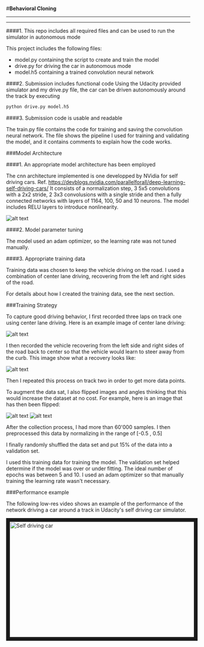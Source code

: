 #**Behavioral Cloning** 

---
[//]: # (Image References)

[image1]: pics/placeholder.png "Model Visualization"
[image2]: pics/2.png "Recovery Image"
[image3]: pics/3.png "Normal Image"
[image4]: pics/4.png "Flipped Image"

---

####1. This repo includes all required files and can be used to run the simulator in autonomous mode

This project includes the following files:
* model.py containing the script to create and train the model
* drive.py for driving the car in autonomous mode
* model.h5 containing a trained convolution neural network 

####2. Submission includes functional code
Using the Udacity provided simulator and my drive.py file, the car can be driven autonomously around the track by executing 
```sh
python drive.py model.h5
```

####3. Submission code is usable and readable

The train.py file contains the code for training and saving the convolution neural network. The file shows the pipeline I used for training and validating the model, and it contains comments to explain how the code works.

###Model Architecture

####1. An appropriate model architecture has been employed

The cnn architecture implemented is one developped by NVidia for self driving cars. Ref. https://devblogs.nvidia.com/parallelforall/deep-learning-self-driving-cars/
It consists of a normalization step, 3 5x5 convolutions with a 2x2 stride, 2 3x3 convolusions with a single stride and then a fully connected networks with layers of 1164, 100, 50 and 10 neurons.
The model includes RELU layers to introduce nonlinearity. 

![alt text][image1]

####2. Model parameter tuning

The model used an adam optimizer, so the learning rate was not tuned manually.

####3. Appropriate training data

Training data was chosen to keep the vehicle driving on the road. I used a combination of center lane driving, recovering from the left and right sides of the road. 

For details about how I created the training data, see the next section. 

###Training Strategy

To capture good driving behavior, I first recorded three laps on track one using center lane driving. Here is an example image of center lane driving:

![alt text][image3]

I then recorded the vehicle recovering from the left side and right sides of the road back to center so that the vehicle would learn to steer away from the curb. This image show what a recovery looks like:

![alt text][image2]

Then I repeated this process on track two in order to get more data points.

To augment the data sat, I also flipped images and angles thinking that this would increase the dataset at no cost. For example, here is an image that has then been flipped:

![alt text][image2]
![alt text][image3]


After the collection process, I had more than 60'000 samples. I then preprocessed this data by normalizing in the range of [-0.5 , 0.5]


I finally randomly shuffled the data set and put 15% of the data into a validation set. 

I used this training data for training the model. The validation set helped determine if the model was over or under fitting. The ideal number of epochs was between 5 and 10. I used an adam optimizer so that manually training the learning rate wasn't necessary.

###Performance example

The following low-res video shows an example of the performance of the network driving a car around a track in Udacity's self driving car simulator.

<a href="http://www.youtube.com/watch?feature=player_embedded&v=9VUBIP2Q7iA
" target="_blank"><img src="http://img.youtube.com/vi/9VUBIP2Q7iA/0.jpg" 
alt="Self driving car" width="560" height="315" border="10" /></a> 
